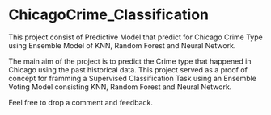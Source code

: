 # ChicagoCrime_Classification

This project consist of Predictive Model that predict for Chicago Crime Type using Ensemble Model of KNN, Random Forest and Neural Network.

The main aim of the project is to predict the Crime type that happened in Chicago using the past historical data. This project served as a proof of concept for framming a Supervised Classification Task using an Ensemble Voting Model consisting KNN, Random Forest and Neural Network.

Feel free to drop a comment and feedback.
